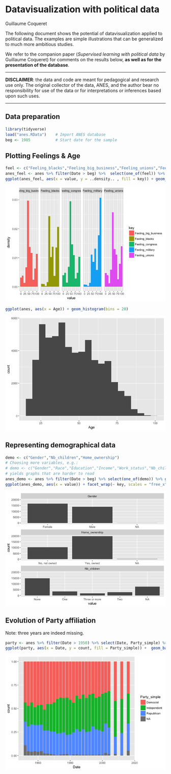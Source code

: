 Datavisualization with political data
================
Guillaume Coqueret

The following document shows the potential of datavisualization applied to political data. The examples are simple illustrations that can be generalized to much more ambitious studies.

We refer to the companion paper (*Supervised learning with political data* by Guillaume Coqueret) for comments on the results below, **as well as for the presentation of the database**.

------------------------------------------------------------------------

**DISCLAIMER**: the data and code are meant for pedagogical and research use only. The original collector of the data, ANES, and the author bear no responsibility for use of the data or for interpretations or inferences based upon such uses.

------------------------------------------------------------------------

Data preparation
----------------

``` r
library(tidyverse)
load("anes.RData")    # Import ANES database
beg <- 1985           # Start date for the sample
```

Plotting Feelings & Age
-----------------------

``` r
feel <- c("Feeling_blacks","Feeling_big_business","Feeling_unions","Feeling_military","Feeling_congress")
anes_feel <- anes %>% filter(Date > beg) %>%  select(one_of(feel)) %>% gather()
ggplot(anes_feel, aes(x = value, y = ..density.. , fill = key)) + geom_histogram(bins = 10) + facet_grid(. ~ key)
```

![](VIZ_files/figure-markdown_github/feelings-1.png)

``` r
ggplot(anes, aes(x = Age)) + geom_histogram(bins = 20)
```

![](VIZ_files/figure-markdown_github/feelings-2.png)

Representing demographical data
-------------------------------

``` r
demo <- c("Gender","Nb_children","Home_ownership")
# Choosing more variables, e.g.:
# demo <- c("Gender","Race","Education","Income","Work_status","Nb_children","Home_ownership","Marital_status")
# yields graphs that are harder to read
anes_demo <- anes %>% filter(Date > beg) %>% select(one_of(demo)) %>% gather()
ggplot(anes_demo, aes(x = value)) + facet_wrap(~ key, scales = "free_x", ncol = 1) + geom_histogram(stat = "count") 
```

![](VIZ_files/figure-markdown_github/demo-1.png)

Evolution of Party affiliation
------------------------------

Note: three years are indeed missing.

``` r
party <- anes %>% filter(Date > 1950) %>% select(Date, Party_simple) %>% group_by(Date, Party_simple) %>% summarise(count = n())
ggplot(party, aes(x = Date, y = count, fill = Party_simple)) +  geom_bar(stat="identity", position="fill")
```

![](VIZ_files/figure-markdown_github/party_evolution-1.png)
